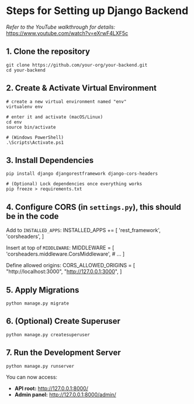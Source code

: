 # Steps for Setting up Django Backend

_Refer to the YouTube walkthrough for details:_  
https://www.youtube.com/watch?v=eXrwF4LXF5c

## 1. Clone the repository
    git clone https://github.com/your-org/your-backend.git
    cd your-backend

## 2. Create & Activate Virtual Environment
    # create a new virtual environment named "env"
    virtualenv env

    # enter it and activate (macOS/Linux)
    cd env
    source bin/activate

    # (Windows PowerShell)
    .\Scripts\Activate.ps1

## 3. Install Dependencies
    pip install django djangorestframework django-cors-headers

    # (Optional) Lock dependencies once everything works
    pip freeze > requirements.txt

## 4. Configure CORS (in `settings.py`), this should be in the code
Add to `INSTALLED_APPS`:
    INSTALLED_APPS += [
        'rest_framework',
        'corsheaders',
    ]

Insert at top of `MIDDLEWARE`:
    MIDDLEWARE = [
        'corsheaders.middleware.CorsMiddleware',
        # ...
    ]

Define allowed origins:
    CORS_ALLOWED_ORIGINS = [
        "http://localhost:3000",
        "http://127.0.0.1:3000",
    ]

## 5. Apply Migrations
    python manage.py migrate

## 6. (Optional) Create Superuser
    python manage.py createsuperuser

## 7. Run the Development Server
    python manage.py runserver

You can now access:  
- **API root:** http://127.0.0.1:8000/  
- **Admin panel:** http://127.0.0.1:8000/admin/
